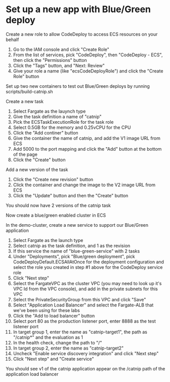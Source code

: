 # Set up a new app with Blue/Green deploy

Create a new role to allow CodeDeploy to access ECS resources on your behalf
1. Go to the IAM console and click "Create Role"
2. From the list of services, pick "CodeDeploy", then "CodeDeploy - ECS", then click the "Permissions" button
3. Click the "Tags" button, and "Next: Review"
4. Give your role a name (like "ecsCodeDeployRole") and click the "Create Role" button
  
Set up two new containers to test out Blue/Green deploys by running scripts/build-catnip.sh

Create a new task
1. Select Fargate as the lauynch type
2. Give the task definition a name of "catnip"
3. Pick the ECSTaskExecutionRole for the task role
4. Select 0.5GB for the memory and 0.25vCPU for the CPU
5. Click the "Add continer" button
6. Give the container the name of catnip, and add the V1 image URL from ECS
7. Add 5000 to the port mapping and click the "Add" button at the bottom of the page
8. Click the "Create" button

Add a new version of the task
1. Click the "Create new revision" button
2. Click the container and change the image to the V2 image URL from ECS
3. Click the "Update" button and then the "Create" button

You should now have 2 versions of the catnip task
  
Now create a blue/green enabled cluster in ECS

In the demo-cluster, create a new service to support our Blue/Green application
1. Select Fargate as the launch type
2. Select catnip as the task definition, and 1 as the revision 
3. If this service the name of "blue-green-service" with 2 tasks
4. Under "Deployments", pick "Blue/green deployment", pick CodeDeployDefault.ECSAllAtOnce for the deployment configuration and select the role you created in step #1 above for the CodeDeploy service role
5. Click "Next step"
6. Select the FargateVPC as the cluster VPC (you may need to look up it's VPC Id from the VPC console), and add in the private subnets for this VPC
7. Select the PrivateSecurityGroup from this VPC and click "Save"
8. Select "Application Load Balancer" and select the Fargate-ALB that we've been using for these labs
9. Click the "Add to load balancer" button
10. Select port 80 as the production listener port, enter 8888 as the test listener port
11. In target group 1, enter the name as "catnip-target1", the path as "/catnip*" and the evaluation as 1
12. In the health check, change the path to "/"
13. In target group 2, enter the name as "catnip-target2"
14. Uncheck "Enable service discovery integration" and click "Next step"
15. Click "Next step" and "Create service"
  
You should see v1 of the catnip application appear on the /catnip path of the application load balancer
